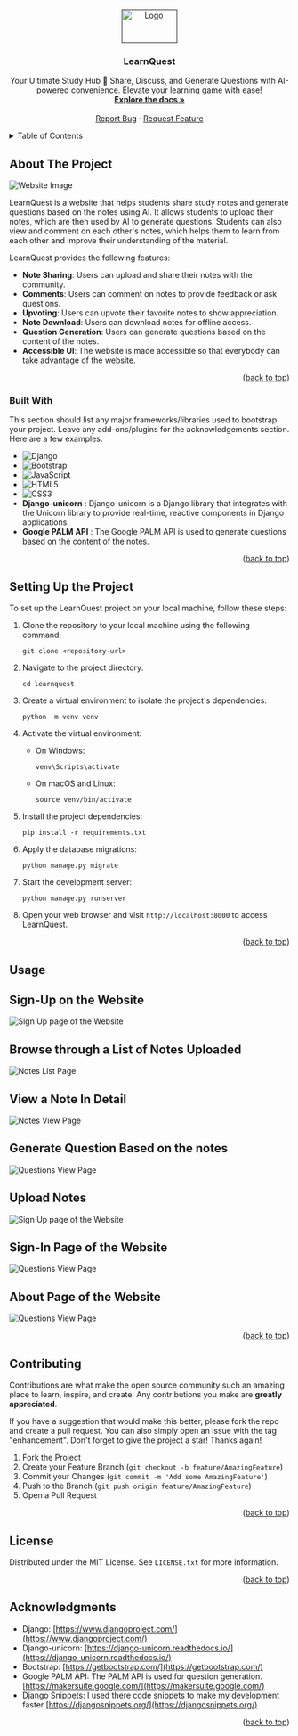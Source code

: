 <a name="readme-top"></a>

<!-- PROJECT LOGO -->
<br />
<div align="center">
  <a href="">
    <img src="3049_JCTCET/Images/logo.png" alt="Logo" width="100" height="60">
  </a>

  <h3 align="center">LearnQuest</h3>

  <p align="center">
    Your Ultimate Study Hub 📖 Share, Discuss, and Generate Questions with AI-powered convenience. Elevate your learning game with ease!
    <br />
    <a href="https://github.com/SalethKrithika/Naanmudhalvan_Saleth_Krithika_D_3049_JCTCET/tree/main/3049_JCTCET"><strong>Explore the docs »</strong></a>
    <br />
    <br />
    <a href="https://github.com/SalethKrithika/Naanmudhalvan_Saleth_Krithika_D_3049_JCTCET/issues">Report Bug</a>
    ·
    <a href="https://github.com/SalethKrithika/Naanmudhalvan_Saleth_Krithika_D_3049_JCTCET/issues">Request Feature</a>
  </p>
</div>

<!-- TABLE OF CONTENTS -->
<details>
  <summary>Table of Contents</summary>
  <ol>
    <li>
      <a href="#about-the-project">About The Project</a>
      <ul>
        <li><a href="#built-with">Built With</a></li>
      </ul>
    </li>
    <li>
      <a href="#setting-up-the-project">Setting Up the Project</a>
    </li>
    <li><a href="#contributing">Contributing</a></li>
    <li><a href="#license">License</a></li>
    <li><a href="#acknowledgments">Acknowledgments</a></li>
  </ol>
</details>

<!-- ABOUT THE PROJECT -->

## About The Project

<img src="3049_JCTCET/Images/NOTES_LIST Page.png" alt="Website Image">

LearnQuest is a website that helps students share study notes and generate questions based on the notes using AI. It allows students to upload their notes, which are then used by AI to generate questions. Students can also view and comment on each other's notes, which helps them to learn from each other and improve their understanding of the material.

LearnQuest provides the following features:

- **Note Sharing**: Users can upload and share their notes with the community.
- **Comments**: Users can comment on notes to provide feedback or ask questions.
- **Upvoting**: Users can upvote their favorite notes to show appreciation.
- **Note Download**: Users can download notes for offline access.
- **Question Generation**: Users can generate questions based on the content of the notes.
- **Accessible UI**: The website is made accessible so that everybody can take advantage of the website.

<p align="right">(<a href="#readme-top">back to top</a>)</p>

### Built With

This section should list any major frameworks/libraries used to bootstrap your project. Leave any add-ons/plugins for the acknowledgements section. Here are a few examples.

- ![Django](https://img.shields.io/badge/django-%23092E20.svg?style=for-the-badge&logo=django&logoColor=white)
- ![Bootstrap](https://img.shields.io/badge/bootstrap-%238511FA.svg?style=for-the-badge&logo=bootstrap&logoColor=white)
- ![JavaScript](https://img.shields.io/badge/javascript-%23323330.svg?style=for-the-badge&logo=javascript&logoColor=%23F7DF1E)
- ![HTML5](https://img.shields.io/badge/html5-%23E34F26.svg?style=for-the-badge&logo=html5&logoColor=white)
- ![CSS3](https://img.shields.io/badge/css3-%231572B6.svg?style=for-the-badge&logo=css3&logoColor=white)
- **Django-unicorn** : Django-unicorn is a Django library that integrates with the Unicorn library to provide real-time, reactive components in Django applications.
- **Google PALM API** : The Google PALM API is used to generate questions based on the content of the notes.

<p align="right">(<a href="#readme-top">back to top</a>)</p>

<!-- GETTING STARTED -->

## Setting Up the Project

To set up the LearnQuest project on your local machine, follow these steps:

1. Clone the repository to your local machine using the following command:

   ```
   git clone <repository-url>
   ```

1. Navigate to the project directory:

   ```
   cd learnquest
   ```

1. Create a virtual environment to isolate the project's dependencies:

   ```
   python -m venv venv
   ```

1. Activate the virtual environment:

   - On Windows:

     ```
     venv\Scripts\activate
     ```

   - On macOS and Linux:

     ```
     source venv/bin/activate
     ```

1. Install the project dependencies:

   ```
   pip install -r requirements.txt
   ```

1. Apply the database migrations:

   ```
   python manage.py migrate
   ```

1. Start the development server:

   ```
   python manage.py runserver
   ```

1. Open your web browser and visit `http://localhost:8000` to access LearnQuest.

<p align="right">(<a href="#readme-top">back to top</a>)</p>

<!-- USAGE EXAMPLES -->

## Usage

## Sign-Up on the Website

<img src="Images/SIGN_UP Page.png" alt="Sign Up page of the Website">

## Browse through a List of Notes Uploaded

<img src="Images/NOTES_LIST Page.png" alt="Notes List Page">

## View a Note In Detail

<img src="Images/NOTES_VIEW Page.png" alt="Notes View Page">

## Generate Question Based on the notes

<img src="Images/QUESTIONS_VIEW Page.png" alt="Questions View Page">

## Upload Notes

<img src="Images/UPLOAD_NOTES Page.png" alt="Sign Up page of the Website">

## Sign-In Page of the Website

<img src="Images/SIGN_IN Page.png" alt="Questions View Page">

## About Page of the Website

<img src="Images/ABOUT Page.png" alt="Questions View Page">

<p align="right">(<a href="#readme-top">back to top</a>)</p>

<!-- CONTRIBUTING -->

## Contributing

Contributions are what make the open source community such an amazing place to learn, inspire, and create. Any contributions you make are **greatly appreciated**.

If you have a suggestion that would make this better, please fork the repo and create a pull request. You can also simply open an issue with the tag "enhancement".
Don't forget to give the project a star! Thanks again!

1. Fork the Project
2. Create your Feature Branch (`git checkout -b feature/AmazingFeature`)
3. Commit your Changes (`git commit -m 'Add some AmazingFeature'`)
4. Push to the Branch (`git push origin feature/AmazingFeature`)
5. Open a Pull Request

<p align="right">(<a href="#readme-top">back to top</a>)</p>

<!-- LICENSE -->

## License

Distributed under the MIT License. See `LICENSE.txt` for more information.

<p align="right">(<a href="#readme-top">back to top</a>)</p>

<!-- ACKNOWLEDGMENTS -->

## Acknowledgments

- Django: [https://www.djangoproject.com/](https://www.djangoproject.com/)
- Django-unicorn: [https://django-unicorn.readthedocs.io/](https://django-unicorn.readthedocs.io/)
- Bootstrap: [https://getbootstrap.com/](https://getbootstrap.com/)
- Google PALM API: The PALM API is used for question generation. [https://makersuite.google.com/](https://makersuite.google.com/)
- Django Snippets: I used there code snippets to make my development faster [https://djangosnippets.org/](https://djangosnippets.org/)

<p align="right">(<a href="#readme-top">back to top</a>)</p>
